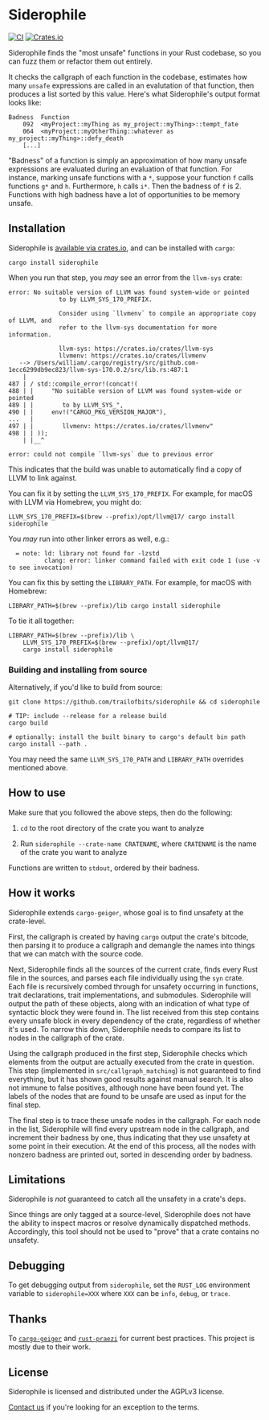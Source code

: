 # Siderophile

[![CI](https://github.com/trailofbits/siderophile/actions/workflows/ci.yml/badge.svg)](https://github.com/trailofbits/siderophile/actions/workflows/ci.yml)
[![Crates.io](https://img.shields.io/crates/v/siderophile)](https://crates.io/crates/siderophile)

Siderophile finds the "most unsafe" functions in your Rust codebase, so you can
fuzz them or refactor them out entirely.

It checks the callgraph of each function in the codebase, estimates how many
`unsafe` expressions are called in an evalutation of that function, then
produces a list sorted by this value. Here's what Siderophile's output format
looks like:

```
Badness  Function
    092  <myProject::myThing as my_project::myThing>::tempt_fate
    064  <myProject::myOtherThing::whatever as my_project::myThing>::defy_death
    [...]
```

"Badness" of a function is simply an approximation of how many unsafe
expressions are evaluated during an evaluation of that function. For instance,
marking unsafe functions with a `*`, suppose your function `f` calls functions
`g*` and `h`. Furthermore, `h` calls `i*`. Then the badness of `f` is 2.
Functions with high badness have a lot of opportunities to be memory unsafe.

## Installation

Siderophile is [available via crates.io](https://crates.io/crates/siderophile),
and can be installed with `cargo`:

```console
cargo install siderophile
```

When you run that step, you *may* see an error from the `llvm-sys` crate:

```console
error: No suitable version of LLVM was found system-wide or pointed
              to by LLVM_SYS_170_PREFIX.

              Consider using `llvmenv` to compile an appropriate copy of LLVM, and
              refer to the llvm-sys documentation for more information.

              llvm-sys: https://crates.io/crates/llvm-sys
              llvmenv: https://crates.io/crates/llvmenv
   --> /Users/william/.cargo/registry/src/github.com-1ecc6299db9ec823/llvm-sys-170.0.2/src/lib.rs:487:1
    |
487 | / std::compile_error!(concat!(
488 | |     "No suitable version of LLVM was found system-wide or pointed
489 | |        to by LLVM_SYS_",
490 | |     env!("CARGO_PKG_VERSION_MAJOR"),
...   |
497 | |        llvmenv: https://crates.io/crates/llvmenv"
498 | | ));
    | |__^

error: could not compile `llvm-sys` due to previous error
```

This indicates that the build was unable to automatically find a copy of LLVM to link against.

You can fix it by setting the `LLVM_SYS_170_PREFIX`. For example, for macOS with LLVM via
Homebrew, you might do:

```console
LLVM_SYS_170_PREFIX=$(brew --prefix)/opt/llvm@17/ cargo install siderophile
```

You _may_ run into other linker errors as well, e.g.:

```
  = note: ld: library not found for -lzstd
          clang: error: linker command failed with exit code 1 (use -v to see invocation)
```

You can fix this by setting the `LIBRARY_PATH`. For example, for macOS with
Homebrew:

```console
LIBRARY_PATH=$(brew --prefix)/lib cargo install siderophile
```

To tie it all together:

```console
LIBRARY_PATH=$(brew --prefix)/lib \
    LLVM_SYS_170_PREFIX=$(brew --prefix)/opt/llvm@17/
    cargo install siderophile
```

### Building and installing from source

Alternatively, if you'd like to build from source:

```console
git clone https://github.com/trailofbits/siderophile && cd siderophile

# TIP: include --release for a release build
cargo build

# optionally: install the built binary to cargo's default bin path
cargo install --path .
```

You may need the same `LLVM_SYS_170_PATH` and `LIBRARY_PATH` overrides
mentioned above.

## How to use

Make sure that you followed the above steps, then do the following:

1. `cd` to the root directory of the crate you want to analyze

2. Run `siderophile --crate-name CRATENAME`,
   where `CRATENAME` is the name of the crate you want to analyze

Functions are written to `stdout`, ordered by their badness.

## How it works

Siderophile extends `cargo-geiger`, whose goal is to find unsafety at the crate-level.

First, the callgraph is created by having `cargo` output the crate's bitcode,
then parsing it to produce a callgraph and demangle the names into things that
we can match with the source code.

Next, Siderophile finds all the sources of the current crate, finds every
Rust file in the sources, and parses each file individually using the `syn`
crate. Each file is recursively combed through for unsafety occurring in
functions, trait declarations, trait implementations, and submodules.
Siderophile will output the path of these objects, along with an indication
of what type of syntactic block they were found in. The list received from this
step contains every unsafe block in every dependency of the crate, regardless
of whether it's used. To narrow this down, Siderophile needs to compare its
list to nodes in the callgraph of the crate.

Using the callgraph produced in the first step, Siderophile checks which elements from the
output are actually executed from the crate in question. This
step (implemented in `src/callgraph_matching`) is not guaranteed to find
everything, but it has shown good results against manual search. It is also not
immune to false positives, although none have been found yet. The labels of the
nodes that are found to be unsafe are used as input for the final step.

The final step is to trace these unsafe nodes in the callgraph. For each node
in the list, Siderophile will find every upstream node in the callgraph, and
increment their badness by one, thus indicating that they use unsafety at some
point in their execution. At the end of this process, all the nodes with nonzero
badness are printed out, sorted in descending order by badness.

## Limitations

Siderophile is _not_ guaranteed to catch all the unsafety in a crate's deps.

Since things are only tagged at a source-level, Siderophile does not have the ability to
inspect macros or resolve dynamically dispatched methods. Accordingly, this tool
should not be used to "prove" that a crate contains no unsafety.

## Debugging

To get debugging output from `siderophile`, set the `RUST_LOG` environment
variable to `siderophile=XXX` where `XXX` can be `info`, `debug`, or `trace`.

## Thanks

To [`cargo-geiger`](https://github.com/anderejd/cargo-geiger) and
[`rust-praezi`](https://github.com/praezi/rust/) for current best practices.
This project is mostly due to their work.

## License

Siderophile is licensed and distributed under the AGPLv3 license.

[Contact us](opensource@trailofbits.com) if you're looking for an exception to
the terms.
